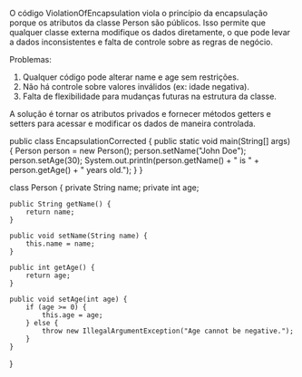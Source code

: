 O código ViolationOfEncapsulation viola o princípio da encapsulação porque os atributos da classe Person são públicos. Isso permite que qualquer classe externa modifique os dados diretamente, o que pode levar a dados inconsistentes e falta de controle sobre as regras de negócio.

Problemas:
1. Qualquer código pode alterar name e age sem restrições.
2. Não há controle sobre valores inválidos (ex: idade negativa).
3. Falta de flexibilidade para mudanças futuras na estrutura da classe.

A solução é tornar os atributos privados e fornecer métodos getters e setters para acessar e modificar os dados de maneira controlada.






public class EncapsulationCorrected {
    public static void main(String[] args) {
        Person person = new Person();
        person.setName("John Doe");
        person.setAge(30);
        System.out.println(person.getName() + " is " + person.getAge() + " years old.");
    }
}


class Person {
    private String name;
    private int age;

    public String getName() {
        return name;
    }

    public void setName(String name) {
        this.name = name;
    }

    public int getAge() {
        return age;
    }

    public void setAge(int age) {
        if (age >= 0) {
            this.age = age;
        } else {
            throw new IllegalArgumentException("Age cannot be negative.");
        }
    }
}
